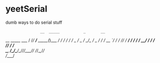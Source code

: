 # yeetSerial
dumb ways to do serial stuff

                    __  _____           _       __
   __  _____  ___  / /_/ ___/___  _____(_)___ _/ /
  / / / / _ \/ _ \/ __/\__ \/ _ \/ ___/ / __ `/ / 
 / /_/ /  __/  __/ /_ ___/ /  __/ /  / / /_/ / /  
 \__, /\___/\___/\__//____/\___/_/  /_/\__,_/_/   
/____/                                            
